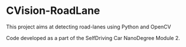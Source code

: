 # CVision-RoadLane
This project aims at detecting road-lanes using Python and OpenCV

Code developed as a part of the SelfDriving Car NanoDegree Module 2. 
